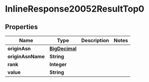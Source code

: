 # InlineResponse20052ResultTop0

## Properties
Name | Type | Description | Notes
------------ | ------------- | ------------- | -------------
**originAsn** | [**BigDecimal**](BigDecimal.md) |  | 
**originAsnName** | **String** |  | 
**rank** | **Integer** |  | 
**value** | **String** |  | 

